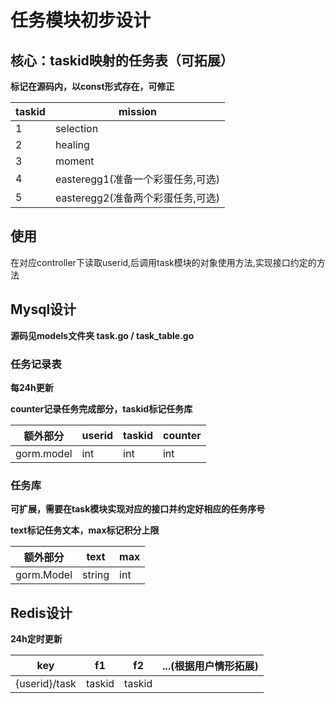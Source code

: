 # 任务模块初步设计

## 核心：taskid映射的任务表（可拓展）

**标记在源码内，以const形式存在，可修正** 

| taskid | mission                           |
| ------ | --------------------------------- |
| 1      | selection                         |
| 2      | healing                           |
| 3      | moment                            |
| 4      | easteregg1(准备一个彩蛋任务,可选) |
| 5      | easteregg2(准备两个彩蛋任务,可选) |

## 使用

在对应controller下读取userid,后调用task模块的对象使用方法,实现接口约定的方法

## Mysql设计
**源码见models文件夹 task.go / task_table.go**

### 任务记录表

**每24h更新**

**counter记录任务完成部分，taskid标记任务库**

| 额外部分   | userid | taskid | counter |
| ---------- | ------ | ------ | ------- |
| gorm.model | int    | int    | int     |

### 任务库

**可扩展，需要在task模块实现对应的接口并约定好相应的任务序号** 

**text标记任务文本，max标记积分上限**

| 额外部分   | text   | max  |
| ---------- | ------ | ---- |
| gorm.Model | string | int  |

## Redis设计

**24h定时更新**

| key           | f1     | f2     | ...(根据用户情形拓展) |
| ------------- | ------ | ------ | --------------------- |
| {userid}/task | taskid | taskid |                       |




